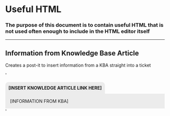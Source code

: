# Useful HTML
### The purpose of this document is to contain useful HTML that is not used often enough to include in the HTML editor itself

---

## Information from Knowledge Base Article
Creates a post-it to insert information from a KBA straight into a ticket

'<div style="background-color: #ececec; border-top-right-radius: 10px; border-top-left-radius: 10px; display: inline-block; padding: 10px;"><b>[INSERT KNOWLEDGE ARTICLE LINK HERE]</b></div><div style="background-color: #ececec; padding: 15px;">[INFORMATION FROM KBA]</div>'
